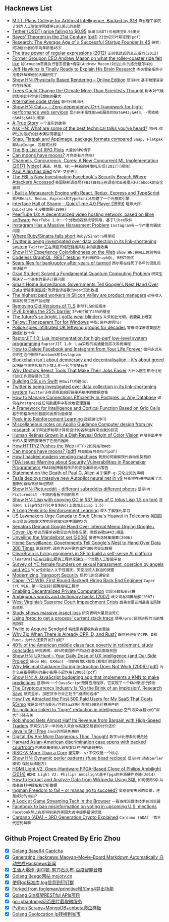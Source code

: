 ## Hacknews List


- [M.I.T. Plans College for Artificial Intelligence, Backed by $1B](https://www.nytimes.com/2018/10/15/technology/mit-college-artificial-intelligence.html)  `麻省理工学院计划为人工智能学院提供10亿美元的资助`
- [Tether (USDT) price falling to $0.95](https://coinmarketcap.com/currencies/tether/#charts)  `系绳(USDT)价格跌至0.95美元`
- [Bayes’ Theorem in the 21st Century [pdf]](http://web.ipac.caltech.edu/staff/fmasci/home/astro_refs/Science-2013-Efron.pdf)  `21世纪贝叶斯定理[pdf]`
- [Research: The Average Age of a Successful Startup Founder Is 45](https://hbr.org/2018/07/research-the-average-age-of-a-successful-startup-founder-is-45)  `研究:成功创业者的平均年龄是45岁`
- [The true power of regular expressions (2012)](https://nikic.github.io/2012/06/15/The-true-power-of-regular-expressions.html)  `正则表达式的真正威力(2012)`
- [Former Groupon CEO Andrew Mason on what the roller-coaster ride felt like](http://nymag.com/intelligencer/2018/10/andrew-mason-on-groupon.html)  `前Groupon首席执行官安德鲁•梅森(Andrew Mason)对过山车的感觉是怎样的`
- [Jeff Hawkins Is Finally Ready to Explain His Brain Research](https://www.nytimes.com/2018/10/14/technology/jeff-hawkins-brain-research.html)  `杰夫霍金斯终于准备好解释他的大脑研究了`
- [Show HN: Physically Based Rendering – Online Edition](http://www.pbr-book.org/)  `显示HN:基于物理渲染的在线版本`
- [Trees Could Change the Climate More Than Scientists Thought](https://www.theatlantic.com/science/archive/2018/10/how-forests-affect-climate-change/572770/?single_page=true)  `树木对气候的影响比科学家们想象的要大`
- [Alternative code styles](https://swalladge.id.au/archives/2018/10/15/alternative-code-styles/)  `替代代码风格`
- [Show HN: Oat&#43;&#43; – Zero-dependency C&#43;&#43; framework for high-performance web services](https://github.com/oatpp/oatpp)  `显示用于高性能web服务的Oat&#43;&#43; -零依赖c&#43;&#43;框架`
- [A True Story](https://en.wikipedia.org/wiki/A_True_Story)  `一个真实的故事`
- [Ask HN: What are some of the best technical talks you&#39;ve heard?](item?id=18217762)  `问HN:你听过的最好的技术演讲有哪些?`
- [Snap, Flatpak and AppImage, package formats compared](https://verummeum.com/blog/2018/10/14/portable-package-formats/)  `Snap, Flatpak和AppImage，包格式比较`
- [The Big List of RPG Plots](https://rolltop-indigo.blogspot.com/2018/10/the-big-list-of-rpg-plots.html)  `大量的RPG情节`
- [Can moons have moons?](https://arxiv.org/abs/1810.03304)  `月亮能有月亮吗?`
- [Channels, Concurrency, Cores: A New Concurrent ML Implementation (2017) [video]](https://www.youtube.com/watch?v=7IcI6sl5oBc)  `通道、并发、核:一种新的并发ML实现(2017)[视频]`
- [Paul Allen has died](https://www.cnbc.com/2018/10/15/microsoft-co-founder-paul-allen-dies-of-cancer-at-age-65.html)  `保罗·艾伦去世`
- [The FBI Is Now Investigating Facebook&#39;s Security Breach Where Attackers Accessed](https://www.washingtonpost.com/technology/2018/10/12/facebook-says-fewer-users-were-affected-by-data-breach-more-information-was-taken)  `美国联邦调查局(FBI)目前正在调查攻击者侵入Facebook的安全漏洞`
- [I Built a Metasearch Engine with React, Redux, Express and TypeScript](https://github.com/JoshuaScript/spresso-search)  `我用React、Redux、Express和TypeScript构建了一个元搜索引擎`
- [Interface Hall of Shame – QuickTime 4.0 Player (1999)](http://hallofshame.gp.co.at/index.php?file=qtime.htm&amp;mode=original)  `耻辱大厅- QuickTime 4.0播放器(1999)`
- [PeerTube 1.0: A decentralized video hosting network, based on libre software](https://joinpeertube.org/en/?)  `PeerTube 1.0:一个分散的视频托管网络，基于libre软件`
- [Instagram Has a Massive Harassment Problem](https://www.theatlantic.com/technology/archive/2018/10/instagram-has-massive-harassment-problem/572890/?single_page=true)  `Instagram有一个严重的骚扰问题`
- [Where Ruby/Sinatra falls short](https://www.pc-kombo.com/blog/68/Where%20Ruby/Sinatra%20falls%20short)  `Ruby/Sinatra哪里短`
- [Twitter is being investigated over data collection in its link-shortening system](http://fortune.com/2018/10/12/twitter-gdpr-investigation-tco-tracking/)  `Twitter正在调查其缩短链接系统中的数据收集`
- [Show HN: Experience Colorblindness on the Web](https://github.com/oftheheadland/Colorblindly)  `Show HN:在网上体验色盲`
- [Codeless GraphQL, REST testing](https://github.com/kiranz/just-api?srci=hnbqv)  `无代码的GraphQL, REST测试`
- [Sears files for bankruptcy after years of turmoil](https://www.washingtonpost.com/business/2018/10/15/sears-nears-bankruptcy-after-years-turmoil/)  `西尔斯在经历了多年的混乱后申请破产`
- [Grad Student Solved a Fundamental Quantum Computing Problem](https://www.wired.com/story/a-grad-student-solved-a-fundamental-quantum-computing-problem/)  `研究生解决了一个基本的量子计算问题`
- [Smart Home Surveillance: Governments Tell Google&#39;s Nest Hand Over Data](https://www.forbes.com/sites/thomasbrewster/2018/10/13/smart-home-surveillance-governments-tell-googles-nest-to-hand-over-data-300-times/)  `智能家居监控:政府告诉谷歌的Nest交出数据`
- [The highest paid workers in Silicon Valley are product managers](https://qz.com/766658/the-highest-paid-workers-in-silicon-valley-are-not-software-engineers/)  `硅谷收入最高的员工是产品经理`
- [Removing Old Versions of TLS](https://blog.mozilla.org/security/2018/10/15/removing-old-versions-of-tls/)  `删除TLS的旧版本`
- [IPv6 breaks the 25% barrier](https://www.google.com/intl/en/ipv6/statistics.html?25%)  `IPv6打破了25%的壁垒`
- [The future’s so bright, I gotta wear blinders](http://www.roughtype.com/?p=8557)  `未来如此光明，我要戴上眼罩`
- [Tallow: Transparent Tor for Windows](https://www.reqrypt.org/tallow.html)  `牛脂:窗户透明Tor`
- [Police spies infiltrated UK leftwing groups for decades](https://www.theguardian.com/uk-news/2018/oct/15/undercover-police-spies-infiltrated-uk-leftwing-groups-for-decades)  `警察间谍渗透英国左翼组织数十年`
- [RaptorJIT 1.0: Lua implementation for high-perf low-level system programming](https://github.com/raptorjit/raptorjit/releases/tag/v1.0.0)  `RaptorJIT 1.0: Lua实现的高通量低层次系统编程`
- [How to Delete Facebook and Instagram from Your Life Forever](https://www.nytimes.com/2018/10/10/technology/personaltech/how-to-delete-facebook-instagram-account.html)  `如何永远从你的生活中删除Facebook和Instagram`
- [Blockchain isn&#39;t about democracy and decentralisation – it&#39;s about greed](https://www.theguardian.com/technology/2018/oct/15/blockchain-democracy-decentralisation-bitcoin-price-cryptocurrencies)  `区块链与民主和权力下放无关——它与贪婪有关`
- [Why Doctors Reject Tools That Make Their Jobs Easier](https://blogs.scientificamerican.com/observations/why-doctors-reject-tools-that-make-their-jobs-easier/)  `为什么医生拒绝让他们的工作更容易的工具`
- [Building DSLs in Swift](https://www.swiftbysundell.com/posts/building-dsls-in-swift)  `用Swift构建dsl`
- [Twitter is being investigated over data collection in its link-shortening system](https://theblogroom.com/twitter-being-investigated-collection-data-link-shortening-system/)  `Twitter正在调查其缩短链接系统中的数据收集`
- [How to Manage Connections Efficiently in Postgres, or Any Database](https://brandur.org/postgres-connections)  `如何在Postgres或任何数据库中有效地管理连接`
- [A Framework for Intelligence and Cortical Function Based on Grid Cells](https://www.biorxiv.org/content/early/2018/10/13/442418)  `基于网格单元的智能和皮质功能框架`
- [Peek into Reinforcement Learning](https://lilianweng.github.io/lil-log/2018/02/19/a-long-peek-into-reinforcement-learning.html#sarsa-on-policy-td-control)  `窥视强化学习`
- [Miscellaneous notes on Apollo Guidance Computer design from my research](https://rescue1130.blogspot.com/2018/10/miscellaneous-notes-on-agc-design-from.html)  `关于阿波罗制导计算机设计的各种注释来自我的研究`
- [Human Retinas Grown in a Dish Reveal Origin of Color Vision](https://www.npr.org/sections/health-shots/2018/10/11/656560767/human-retinas-grown-in-a-dish-reveal-origin-of-color-vision)  `在培养皿中生长的人类视网膜揭示了色觉的起源`
- [How HTTP/2 Pushes the Web](https://push.netray.io/)  `HTTP/2如何推动Web`
- [Can moons have moons? [pdf]](https://arxiv.org/pdf/1810.03304.pdf)  `月亮能有月亮吗?[pdf]`
- [How I hacked modern vending machines](https://hackernoon.com/how-i-hacked-modern-vending-machines-43f4ae8decec)  `我是如何破解现代自动售货机的`
- [FDA Issues Warning about Security Vulnerabilities in Pacemaker Programmers](https://news.softpedia.com/news/fda-issues-warning-about-security-vulnerabilities-in-pacemaker-programmers-523230.shtml)  `FDA对起搏器程序员的安全漏洞发出警告`
- [Statement on the Death of Paul G. Allen](http://www.vulcan.com/News/Articles/2018/Statement-on-Paul-G-Allen)  `关于保罗·g·艾伦之死的声明`
- [Tesla deploys massive new Autopilot neural net in v9](https://electrek.co/2018/10/15/tesla-new-autopilot-neural-net-v9/)  `特斯拉在v9中部署了大量新的自动驾驶神经网络`
- [Show HN: Pictureddit – different subreddits different photos](https://pictureddit.com/)  `显示HN: Pictureddit -不同的看板不同的照片`
- [Show HN: Lisp with copying GC in 537 lines of C (plus Lisp 1.5 on top)](https://github.com/krig/LISP)  `显示HN: Lisp在537行C中复制GC(上面加上Lisp 1.5)`
- [A Long Peek into Reinforcement Learning](https://lilianweng.github.io/lil-log/2018/02/19/a-long-peek-into-reinforcement-learning.html)  `深入了解强化学习`
- [US Lawmakers Urge Canada to Snub China&#39;s Huawei in Telecoms](https://www.reuters.com/article/us-usa-huawei-tech-canada/u-s-lawmakers-urge-canada-to-snub-chinas-huawei-in-telecoms-idUSKCN1MM2FO)  `美国国会议员敦促加拿大在电信领域冷落中国的华为`
- [Senators Demand Google Hand Over Internal Memo Urging Google&#43; Cover-Up](https://www.zdnet.com/article/senators-demand-google-hand-over-internal-memo-urging-google-cover-up/)  `参议员要求谷歌交出内部备忘录，敦促谷歌&#43;掩盖`
- [Unveiling the Mandelbrot set (2006)](https://plus.maths.org/content/unveiling-mandelbrot-set)  `曼德布洛特集揭幕(2006)`
- [Home Surveillance: Governments Tell Google&#39;s Nest to Hand Over Data 300 Times](https://www.forbes.com/sites/thomasbrewster/2018/10/13/smart-home-surveillance-governments-tell-googles-nest-to-hand-over-data-300-times/amp/)  `家庭监控:政府告诉谷歌的巢穴300次交出数据`
- [ClearBrain is hiring engineers in SF to build a self-serve AI platform](https://www.keyvalues.com/clearbrain)  `ClearBrain正在旧金山雇佣工程师来建立一个自助人工智能平台`
- [Survey of YC female founders on sexual harassment, coercion by angels and VCs](https://blog.ycombinator.com/survey-of-yc-female-founders-on-sexual-harassment-and-coercion-by-angel-and-vc-investors/)  `YC女性创始人关于性骚扰、天使投资人胁迫的调查`
- [Modernizing Transport Security](https://security.googleblog.com/2018/10/modernizing-transport-security.html)  `现代化的交通安全`
- [Caper (YC W16, First Round Backed) Hiring Back End Engineer](https://www.caperlab.com/backend-engineer)  `Caper (YC W16，第一轮支持)招聘后端工程师`
- [Enabling Decentralized Private Computation](https://eprint.iacr.org/2018/962)  `实现分散私有计算`
- [Ambiguous words and dictionary hacks (2007)](https://blog.plover.com/lang/ambiguous.html)  `歧义词与词典破解(2007)`
- [West Virginia’s Supreme Court Impeachment Crisis](https://slate.com/news-and-politics/2018/10/west-virginia-supreme-court-impeachment-constitutional-crisis.html)  `西弗吉尼亚州最高法院弹劾危机`
- [Study shows massive insect loss](https://www.washingtonpost.com/science/2018/10/15/hyperalarming-study-shows-massive-insect-loss/?noredirect=on&amp;utm_term=.6e364be6ddca)  `研究表明大量昆虫死亡`
- [Using /proc to get a process&#39; current stack trace](https://ops.tips/blog/using-procfs-to-get-process-stack-trace/)  `使用/proc获取进程的当前堆栈跟踪`
- [Twilio to Acquire Sendgrid](https://www.twilio.com/press/releases/release_twilio_acquires_sendgrid)  `特维里奥要收购森吉里德`
- [Why Zig When There Is Already CPP, D, and Rust?](https://github.com/ziglang/zig/wiki/Why-Zig-When-There-is-Already-CPP,-D,-and-Rust%3F)  `既然已经有了CPP、D和Rust，为什么还要开发Zig呢?`
- [40% of the American middle class face poverty in retirement, study concludes](https://www.cnbc.com/2018/10/12/40percent-of-american-middle-class-face-poverty-in-retirement-study-says.html)  `研究表明，40%的美国中产阶级在退休后面临贫困`
- [Show HN: UXHunt – Your Daily Dose of UX Intelligence (and Our Side Project)](https://www.uxhunt.com)  `Show HN: UXHunt -你的日常UX智能(和我们的副项目)`
- [Why Minimal Guidance During Instruction Does Not Work (2006) [pdf]](http://www.cogtech.usc.edu/publications/kirschner_Sweller_Clark.pdf)  `为什么在指导期间的最小指导不起作用(2006)[pdf]`
- [Show HN: A JavaScript budgeting app that implements a KNN to make predictions](https://github.com/victorqribeiro/budget)  `显示HN:一个JavaScript预算应用程序，它实现了一个KNN来进行预测`
- [The Cryptocurrency Industry Is &#39;On the Brink of an Implosion&#39;, Research Says](https://www.bloomberg.com/news/articles/2018-10-09/bitcoin-on-the-brink-of-an-implosion-researcher-juniper-says)  `研究显示，加密货币行业正处于“崩溃的边缘”`
- [How I’ve Attracted the First 500 Paid Users for My SaaS That Costs $5/mo](https://blog.inkdrop.info/how-ive-attracted-the-first-500-paid-users-for-my-saas-that-costs-5-mo-7a5b94b8e820)  `我是如何为5美元/月的SaaS吸引到前500名付费用户的`
- [Air pollution linked to “huge” reduction in intelligence](https://www.unenvironment.org/news-and-stories/story/air-pollution-linked-huge-reduction-intelligence)  `空气污染与智力的“巨大”下降有关`
- [Robinhood Gets Almost Half Its Revenue from Bargain with High-Speed Traders](https://www.bloomberg.com/news/articles/2018-10-15/robinhood-gets-almost-half-its-revenue-in-controversial-bargain-with-high-speed-traders?srnd=premium)  `罗宾汉几乎一半的收入来自与高速交易者的讨价还价`
- [Java Is Still Free](https://docs.google.com/document/d/1nFGazvrCvHMZJgFstlbzoHjpAVwv5DEdnaBr_5pKuHo)  `Java仍然是免费的`
- [Digital IDs Are More Dangerous Than Thought](https://www.wired.com/story/digital-ids-are-more-dangerous-than-you-think/)  `数字id比想象的更危险`
- [Harvard Asian-American discrimination case opens with packed courtroom](https://www.nbcnews.com/news/asian-america/harvard-asian-american-discrimination-case-opens-packed-courtroom-n920376)  `哈佛亚裔美国人歧视案以拥挤的法庭开始`
- [RISC-V: More Than a Core](https://semiengineering.com/risc-v-more-than-a-core/)  `里克斯- v:不仅仅是一个核心`
- [Show HN: Dynamic perler patterns (fuse bead recipes)](http://beadi.fr/?p=621)  `显示HN:动态perler模式(保险丝珠配方)`
- [HDMI Light V2: Open-Hardware FPGA-Based Clone of Philips Ambilight (2014)](http://hacks.esar.org.uk/hdmi-light-v2/)  `HDMI Light V2: Philips Ambilight基于fpga的开源硬件克隆(2014)`
- [How to Extract and Analyze Data from Wikipedia Using SQL](https://www.mixnode.com/tutorials/how-to-extract-and-analyze-data-from-wikipedia)  `如何使用SQL从维基百科中提取和分析数据`
- [Ingman Freedom to fail – or managing to succeed?](https://international.brandeins.de/ingman-freedom-to-fail-or-managing-to-succeed)  `英格曼有失败的自由，还是成功的自由?`
- [A Look at Game Streaming Tech in the Browser](https://blog.parsecgaming.com/game-streaming-tech-in-the-browser-with-parsec-5b70d0f359bc)  `一看游戏流媒体技术在浏览器`
- [Facebook to ban misinformation on voting in upcoming U.S. elections](https://www.reuters.com/article/us-facebook-election-exclusive/exclusive-facebook-to-ban-misinformation-on-voting-in-upcoming-u-s-elections-idUSKCN1MP2G9)  `Facebook禁止在即将到来的美国大选中提供错误信息`
- [Cardano (ADA) – 3RD Generation Crypto Explained](https://achainofblocks.com/2018/09/15/basics-of-cardano-ada-simply-explained/)  `Cardano (ADA) -第三代密码解释`

## Github Project Created By Eric Zhou

- [x] [Golang Base64 Captcha](https://github.com/mojocn/base64Captcha)
- [x] [Generating Hacknews Maoyan-Movie-Board Markdown Automatically 自动生成Hacknews新闻](https://github.com/dejavuzhou/md-genie)
- [x] [生活大爆炸-谢尔顿-剪刀石头布-百度智能音箱](https://github.com/mojocn/dueros-bang-game)
- [x] [Golang Beego网站 mojotv.cn](https://github.com/mojocn/www.mojotv.cn)
- [x] [使用go标准库,log信息到钉钉群](https://github.com/mojocn/dooger)
- [x] [Forked from fogleman/primitive增加mp4导出功能](https://github.com/mojocn/primitive)
- [x] [Golang Gin框架RESTful APIs项目](https://github.com/JJJJJJJerk/ezier-golang-web-api-framework)
- [x] [go+phantomjs网页图片截取微服务](https://github.com/mojocn/screen_shot)
- [x] [Python Scrapy+MongoDB+cnbeta爬虫样板](https://github.com/mojocn/scrapy_mongodb_boilerplate_cnbeta)
- [x] [Golang Geolocation Ip转换到省市](https://github.com/mojocn/ip2location)